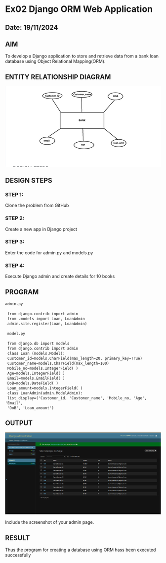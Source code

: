 # Ex02 Django ORM Web Application
## Date: 19/11/2024

## AIM
To develop a Django application to store and retrieve data from a bank loan database using Object Relational Mapping(ORM).
## ENTITY RELATIONSHIP DIAGRAM
![alt text](<Screenshot 2024-12-21 140755.png>)



## DESIGN STEPS

### STEP 1:
Clone the problem from GitHub

### STEP 2:
Create a new app in Django project

### STEP 3:
Enter the code for admin.py and models.py

### STEP 4:
Execute Django admin and create details for 10 books

## PROGRAM
```
admin.py

 from django.contrib import admin
 from .models import Loan, LoanAdmin
 admin.site.register(Loan, LoanAdmin)
 
 model.py
 
 from django.db import models
 from django.contrib import admin
 class Loan (models.Model):
 Customer_id=models.CharField(max_length=20, primary_key=True)
 Customer_name=models.CharField(max_length=100)
 Mobile_no=models.IntegerField( )
 Age=models.IntegerField( )
 Email=models.EmailField( )
 DoB=models.DateField( )
 Loan_amount=models.IntegerField( )
 class LoanAdmin(admin.ModelAdmin):
 list_display=('Customer_id, 'Customer_name', 'Mobile_no, 'Age', 'Email',
 'DoB', 'Loan_amount')

 ```



## OUTPUT
![alt text](<Screenshot 2024-11-19 221226.png>)

Include the screenshot of your admin page.


## RESULT
Thus the program for creating a database using ORM hass been executed successfully
